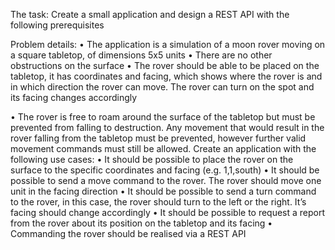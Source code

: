 The task:
Create a small application and design a REST API with the following prerequisites

Problem details:
• The application is a simulation of a moon rover moving on a square tabletop, of dimensions
5x5 units
• There are no other obstructions on the surface
• The rover should be able to be placed on the tabletop, it has coordinates and facing, which
shows where the rover is and in which direction the rover can move. The rover can turn on
the spot and its facing changes accordingly

• The rover is free to roam around the surface of the tabletop but must be prevented from
falling to destruction. Any movement that would result in the rover falling from the tabletop
must be prevented, however further valid movement commands must still be allowed.
Create an application with the following use cases:
• It should be possible to place the rover on the surface to the specific coordinates and facing
(e.g. 1,1,south)
• It should be possible to send a move command to the rover. The rover should move one unit
in the facing direction
• It should be possible to send a turn command to the rover, in this case, the rover should turn
to the left or the right. It’s facing should change accordingly
• It should be possible to request a report from the rover about its position on the tabletop and
its facing
• Commanding the rover should be realised via a REST API

